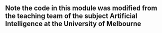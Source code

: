 ## Note the code in this module was modified from the teaching team of the subject Artificial Intelligence at the University of Melbourne